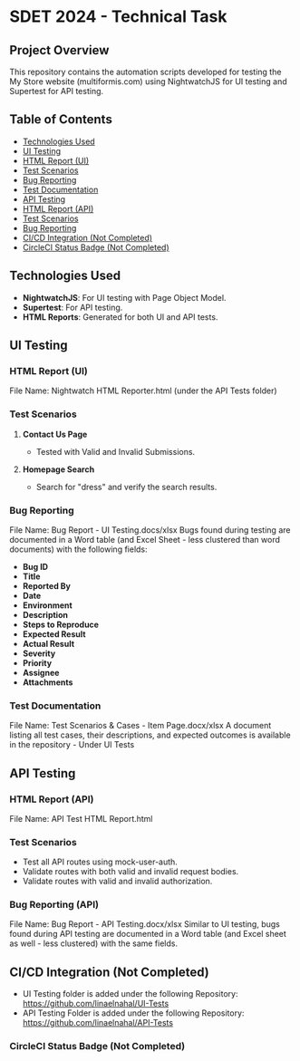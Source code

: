 # SDET 2024 - Technical Task

## Project Overview

This repository contains the automation scripts developed for testing the My Store website (multiformis.com) using NightwatchJS for UI testing and Supertest for API testing.

## Table of Contents
- [Technologies Used](#technologies-used)
- [UI Testing](#ui-testing)
- [HTML Report (UI)](#html-report-ui)
- [Test Scenarios](#test-scenarios)
- [Bug Reporting](#bug-reporting)
- [Test Documentation](#test-documentation)
- [API Testing](#api-testing)
- [HTML Report (API)](html-report-api)
- [Test Scenarios](#api-test-scenarios)
- [Bug Reporting](#bug-reporting-api)
- [CI/CD Integration (Not Completed)](#cicd-integration)
- [CircleCI Status Badge (Not Completed)](#circleci-status-badge)

## Technologies Used
- **NightwatchJS**: For UI testing with Page Object Model.
- **Supertest**: For API testing.
- **HTML Reports**: Generated for both UI and API tests.

## UI Testing

### HTML Report (UI)
File Name: Nightwatch HTML Reporter.html (under the API Tests folder)

### Test Scenarios
1. **Contact Us Page**
   - Tested with Valid and Invalid Submissions.

2. **Homepage Search**
   - Search for "dress" and verify the search results.

### Bug Reporting
File Name: Bug Report - UI Testing.docs/xlsx
Bugs found during testing are documented in a Word table (and Excel Sheet - less clustered than word documents) with the following fields:
- **Bug ID**
- **Title**
- **Reported By**
- **Date**
- **Environment**
- **Description**
- **Steps to Reproduce**
- **Expected Result**
- **Actual Result**
- **Severity**
- **Priority**
- **Assignee**
- **Attachments**

### Test Documentation
File Name: Test Scenarios & Cases - Item Page.docx/xlsx
A document listing all test cases, their descriptions, and expected outcomes is available in the repository - Under UI Tests

## API Testing

### HTML Report (API)
File Name: API Test HTML Report.html

### Test Scenarios
- Test all API routes using mock-user-auth.
- Validate routes with both valid and invalid request bodies.
- Validate routes with valid and invalid authorization.

### Bug Reporting (API)
File Name: Bug Report - API Testing.docx/xlsx
Similar to UI testing, bugs found during API testing are documented in a Word table (and Excel sheet as well - less clustered) with the same fields.

## CI/CD Integration (Not Completed)
- UI Testing folder is added under the following Repository: https://github.com/linaelnahal/UI-Tests
- API Testing Folder is added under the following Repository: https://github.com/linaelnahal/API-Tests

### CircleCI Status Badge (Not Completed)


